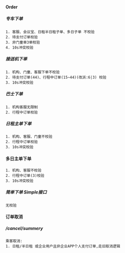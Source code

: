 
#### Order
##### 专车下单
```
1. 客服、会议宝、日租半日租子单、多日子单 不校验
2. 待支付订单校验
3. 非门童单3单校验
4. 10s冲突校验
```

##### 接送机下单
```
1. 机构、门童、客服下单不校验
2. 待支付订单(44)、行程中订单(15~44)(改派:6|3) 校验
3. 10s冲突校验
```

##### 巴士下单
```
1. 机构客服无限制
2. 行程中订单校验
```

##### 日租主单下单
```
1. 机构、客服、门童不校验
2. 行程中订单校验
3. 10s冲突校验
```

#### 多日主单下单
```
1. 机构、客服不校验
2. 行程中订单(3)校验
3. 10s冲突校验
```

##### 简单下单 Simple接口
```
无校验
```

#### 订单取消
##### /cancel/summery
```
乘客取消:
1. 日租/半日租 或企业用户且非企业APP个人支付订单,走旧取消逻辑
```



